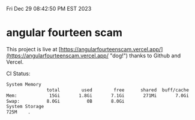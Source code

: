 Fri Dec 29 08:42:50 PM EST 2023

# angular fourteen scam


This project is live at [https://angularfourteenscam.vercel.app/](https://angularfourteenscam.vercel.app/ "dog!") thanks to Github and Vercel.

CI Status: 

```bash
System Memory
               total        used        free      shared  buff/cache   available
Mem:            15Gi       1.8Gi       7.1Gi       271Mi       7.0Gi        13Gi
Swap:          8.0Gi          0B       8.0Gi
System Storage
725M	.
